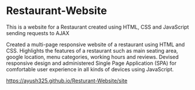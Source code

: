 # Restaurant-Website
This is a website for a Restaurant created using HTML, CSS and JavaScript sending requests to AJAX

Created a multi-page responsive website of a restaurant using HTML and CSS.
Highlights the features of a restaurant such as main seating area, google location, menu categories, working hours and reviews.
Devised responsive design and administered Single Page Application (SPA) for comfortable user experience in all kinds of devices using JavaScript.

https://ayush325.github.io/Resturant-Website/site
